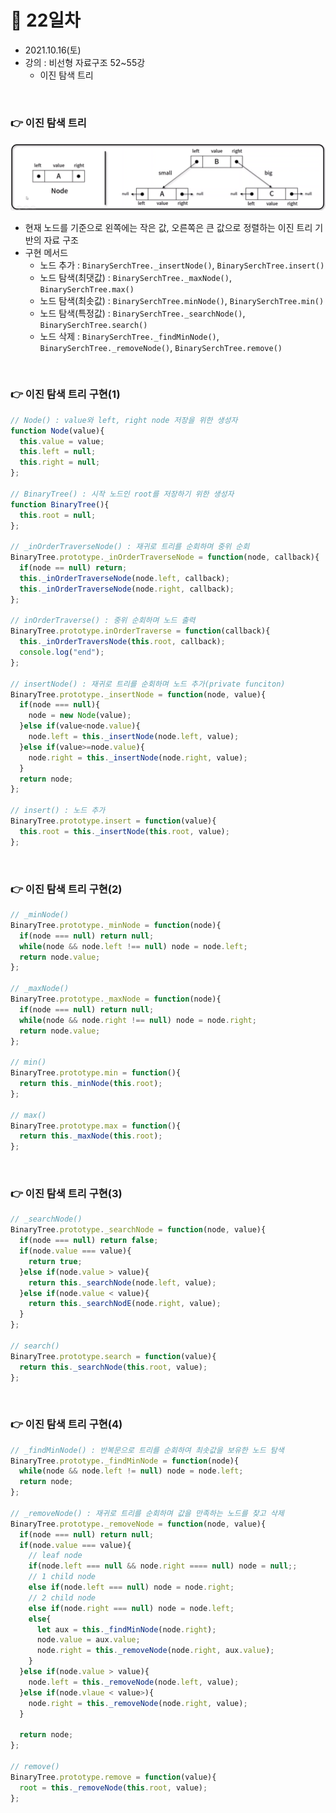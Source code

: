 # 📌 22일차 
- 2021.10.16(토)
- 강의 : 비선형 자료구조 52~55강
  - 이진 탐색 트리
  
<br>

### 👉 이진 탐색 트리

![Binary_Search_Tree](img/015.png)

- 현재 노드를 기준으로 왼쪽에는 작은 값, 오른쪽은 큰 값으로 정렬하는 이진 트리 기반의 자료 구조 
- 구현 메서드 
  - 노드 추가 : `BinarySerchTree._insertNode()`, `BinarySerchTree.insert()`
  - 노드 탐색(최댓값) : `BinarySerchTree._maxNode()`, `BinarySerchTree.max()`
  - 노드 탐색(최솟값) : `BinarySerchTree.minNode()`, `BinarySerchTree.min()`
  - 노드 탐색(특정값) : `BinarySerchTree._searchNode()`, `BinarySerchTree.search()`
  - 노드 삭제 : `BinarySerchTree._findMinNode()`, `BinarySerchTree._removeNode()`, `BinarySerchTree.remove()`
<br> 




### 👉 이진 탐색 트리 구현(1) 
```javascript
// Node() : value와 left, right node 저장을 위한 생성자 
function Node(value){
  this.value = value;
  this.left = null;
  this.right = null;
};

// BinaryTree() : 시작 노드인 root를 저장하기 위한 생성자 
function BinaryTree(){
  this.root = null;
};

// _inOrderTraverseNode() : 재귀로 트리를 순회하며 중위 순회
BinaryTree.prototype._inOrderTraverseNode = function(node, callback){
  if(node == null) return;
  this._inOrderTraverseNode(node.left, callback);
  this._inOrderTraverseNode(node.right, callback);
};

// inOrderTraverse() : 중위 순회하며 노드 출력
BinaryTree.prototype.inOrderTraverse = function(callback){
  this._inOrderTraversNode(this.root, callback);
  console.log("end");
};

// insertNode() : 재귀로 트리를 순회하며 노드 추가(private funciton)
BinaryTree.prototype._insertNode = function(node, value){
  if(node === null){
    node = new Node(value);
  }else if(value<node.value){
    node.left = this._insertNode(node.left, value);
  }else if(value>=node.value){
    node.right = this._insertNode(node.right, value);
  }
  return node;
};

// insert() : 노드 추가 
BinaryTree.prototype.insert = function(value){
  this.root = this._insertNode(this.root, value);
};
```

<br>



### 👉 이진 탐색 트리 구현(2) 
```javascript
// _minNode()
BinaryTree.prototype._minNode = function(node){
  if(node === null) return null;
  while(node && node.left !== null) node = node.left;
  return node.value;
};

// _maxNode()
BinaryTree.prototype._maxNode = function(node){
  if(node === null) return null;
  while(node && node.right !== null) node = node.right;
  return node.value;
};

// min()
BinaryTree.prototype.min = function(){
  return this._minNode(this.root);
};

// max()
BinaryTree.prototype.max = function(){
  return this._maxNode(this.root);
};
```

<br>



### 👉 이진 탐색 트리 구현(3) 
```javascript
// _searchNode()
BinaryTree.prototype._searchNode = function(node, value){
  if(node === null) return false;
  if(node.value === value){
    return true;
  }else if(node.value > value){
    return this._searchNode(node.left, value);
  }else if(node.value < value){
    return this._searchNodE(node.right, value);
  }
};

// search()
BinaryTree.prototype.search = function(value){
  return this._searchNode(this.root, value);
};
```

<br>




### 👉 이진 탐색 트리 구현(4) 
```javascript
// _findMinNode() : 반복문으로 트리를 순회하여 최솟값을 보유한 노드 탐색
BinaryTree.prototype._findMinNode = function(node){
  while(node && node.left != null) node = node.left;
  return node;
};

// _removeNode() : 재귀로 트리를 순회하며 값을 만족하는 노드를 찾고 삭제 
BinaryTree.prototype._removeNode = function(node, value){
  if(node === null) return null;
  if(node.value === value){
    // leaf node
    if(node.left === null && node.right ==== null) node = null;;
    // 1 child node
    else if(node.left === null) node = node.right;
    // 2 child node
    else if(node.right === null) node = node.left;
    else{
      let aux = this._findMinNode(node.right);
      node.value = aux.value;
      node.right = this._removeNode(node.right, aux.value);
    }
  }else if(node.value > value){
    node.left = this._removeNode(node.left, value);
  }else if(node.vlaue < value>){
    node.right = this._removeNode(node.right, value);
  }

  return node;
};

// remove()
BinaryTree.prototype.remove = function(value){
  root = this._removeNode(this.root, value);
};
```

<br>
